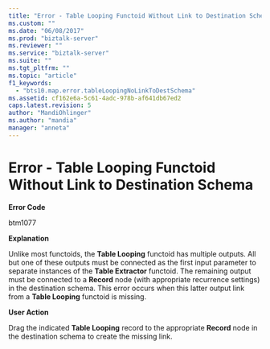 ```yaml
---
title: "Error - Table Looping Functoid Without Link to Destination Schema | Microsoft Docs"
ms.custom: ""
ms.date: "06/08/2017"
ms.prod: "biztalk-server"
ms.reviewer: ""
ms.service: "biztalk-server"
ms.suite: ""
ms.tgt_pltfrm: ""
ms.topic: "article"
f1_keywords: 
  - "bts10.map.error.tableLoopingNoLinkToDestSchema"
ms.assetid: cf162e6a-5c61-4adc-978b-af641db67ed2
caps.latest.revision: 5
author: "MandiOhlinger"
ms.author: "mandia"
manager: "anneta"
---
```

# Error - Table Looping Functoid Without Link to Destination Schema
**Error Code**  
  
 btm1077  
  
 **Explanation**  
  
 Unlike most functoids, the **Table Looping** functoid has multiple outputs. All but one of these outputs must be connected as the first input parameter to separate instances of the **Table Extractor** functoid. The remaining output must be connected to a **Record** node (with appropriate recurrence settings) in the destination schema. This error occurs when this latter output link from a **Table Looping** functoid is missing.  
  
 **User Action**  
  
 Drag the indicated **Table Looping** record to the appropriate **Record** node in the destination schema to create the missing link.